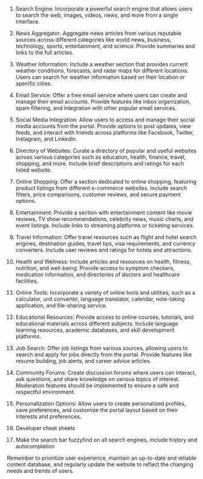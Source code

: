 1. Search Engine: Incorporate a powerful search engine that allows users to
   search the web, images, videos, news, and more from a single interface.

2. News Aggregator: Aggregate news articles from various reputable sources
   across different categories like world news, business, technology, sports,
   entertainment, and science. Provide summaries and links to the full articles.

3. Weather Information: Include a weather section that provides current weather
   conditions, forecasts, and radar maps for different locations. Users can search
   for weather information based on their location or specific cities.

4. Email Service: Offer a free email service where users can create and manage
   their email accounts. Provide features like inbox organization, spam filtering,
   and integration with other popular email services.

5. Social Media Integration: Allow users to access and manage their social
   media accounts from the portal. Provide options to post updates, view feeds,
   and interact with friends across platforms like Facebook, Twitter, Instagram,
   and LinkedIn.

6. Directory of Websites: Curate a directory of popular and useful websites
   across various categories such as education, health, finance, travel, shopping,
   and more. Include brief descriptions and ratings for each listed website.

7. Online Shopping: Offer a section dedicated to online shopping, featuring
   product listings from different e-commerce websites. Include search filters,
   price comparisons, customer reviews, and secure payment options.

8. Entertainment: Provide a section with entertainment content like movie
   reviews, TV show recommendations, celebrity news, music charts, and event
   listings. Include links to streaming platforms or ticketing services.

9. Travel Information: Offer travel resources such as flight and hotel search
   engines, destination guides, travel tips, visa requirements, and currency
   converters. Include user reviews and ratings for hotels and attractions.

10. Health and Wellness: Include articles and resources on health, fitness,
    nutrition, and well-being. Provide access to symptom checkers, medication
    information, and directories of doctors and healthcare facilities.

11. Online Tools: Incorporate a variety of online tools and utilities, such as
    a calculator, unit converter, language translator, calendar, note-taking
    application, and file-sharing service.

12. Educational Resources: Provide access to online courses, tutorials, and
    educational materials across different subjects. Include language learning
    resources, academic databases, and skill development platforms.

13. Job Search: Offer job listings from various sources, allowing users to
    search and apply for jobs directly from the portal. Provide features like
    resume building, job alerts, and career advice articles.

14. Community Forums: Create discussion forums where users can interact, ask
    questions, and share knowledge on various topics of interest. Moderation
    features should be implemented to ensure a safe and respectful environment.

15. Personalization Options: Allow users to create personalized profiles, save
    preferences, and customize the portal layout based on their interests and
    preferences.

16. Developer cheat sheets

17. Make the search bar fuzzyfind on all search engines, include history and autocompletion

Remember to prioritize user experience, maintain an up-to-date and reliable
content database, and regularly update the website to reflect the changing
needs and trends of users.
